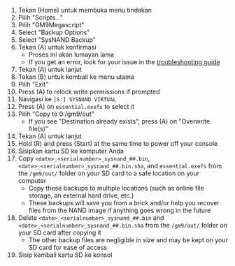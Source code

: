 1. Tekan (Home) untuk membuka menu tindakan
2. Pilih "Scripts..."
3. Pilih "GM9Megascript"
4. Select "Backup Options"
5. Select "SysNAND Backup"
6. Tekan (A) untuk konfirmasi
   - Proses ini akan lumayan lama
   - If you get an error, look for your issue in the [troubleshooting guide](troubleshooting-finalizing-setup.html)
7. Tekan (A) untuk lanjut
8. Tekan (B) untuk kembali ke menu utama
9. Pilih "Exit"
10. Press (A) to relock write permissions if prompted
11. Navigasi ke `[S:] SYSNAND VIRTUAL`
12. Press (A) on `essential.exefs` to select it
13. Pilih "Copy to 0:/gm9/out"
    - If you see "Destination already exists", press (A) on "Overwrite file(s)"
14. Tekan (A) untuk lanjut
15. Hold (R) and press (Start) at the same time to power off your console
16. Sisipkan kartu SD ke komputer Anda
17. Copy `<date>_<serialnumber>_sysnand_##.bin`, `<date>_<serialnumber>_sysnand_##.bin.sha`, and `essential.exefs` from the `/gm9/out/` folder on your SD card to a safe location on your computer
    - Copy these backups to multiple locations (such as online file storage, an external hard drive, etc.)
    - These backups will save you from a brick and/or help you recover files from the NAND image if anything goes wrong in the future
18. Delete `<date>_<serialnumber>_sysnand_##.bin` and `<date>_<serialnumber>_sysnand_##.bin.sha` from the `/gm9/out/` folder on your SD card after copying it
    - The other backup files are negligible in size and may be kept on your SD card for ease of access
19. Sisip kembali kartu SD ke konsol
